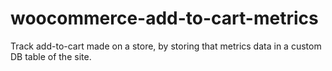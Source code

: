 # woocommerce-add-to-cart-metrics
 Track add-to-cart made on a store, by storing that metrics data in a custom DB table of the site.
